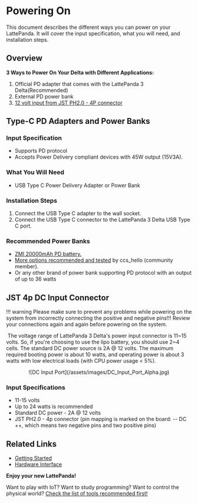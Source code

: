 # Powering On

This document describes the different ways you can power on your LattePanda. It will cover the input specification, what you will need, and installation steps.


## Overview

**3 Ways to Power On Your Delta with Different Applications:**

1. Official PD adapter that comes with the LattePanda 3 Delta(Recommended)
2. External PD power bank
3. [12 volt input from JST PH2.0 - 4P connector][1]

[1]: #jst-4p-dc-input-connector
## Type-C PD Adapters and Power Banks

### Input Specification

* Supports PD protocol
* Accepts Power Delivery compliant devices with 45W output (15V3A).

### What You Will Need

* USB Type C Power Delivery Adapter or Power Bank

### Installation Steps

1. Connect the USB Type C adapter to the wall socket.
2. Connect the USB Type C connector to the LattePanda 3 Delta USB Type C port.

### Recommended Power Banks

* <a href="https://www.amazon.com/ZMI-Pixelbook-Nintendo-External-Powerbank/dp/B072BD98CM/ref=sr_1_1?dchild=1&keywords=ZMI&qid=1600766468&sr=8-1">ZMI 20000mAh PD battery.</a>
* <a href="https://www.lattepanda.com/topic-f23t17787.html" target="_blank">More options recommended and tested</a> by ccs_hello (community member).
* Or any other brand of power bank supporting PD protocol with an output of up to 36 watts

## JST 4p DC Input Connector

!!! warning
    Please make sure to prevent any problems while powering on the system from incorrectly connecting the positive and negative pins!!! Review your connections again and again before powering on the system.

​    The voltage range of LattePanda 3 Delta's power input connector is 11~15 volts. So, if you're choosing to use the lipo battery, you should use 2~4 cells. The standard DC power source is 2A @ 12 volts. The maximum required booting power is about 10 watts, and operating power is about 3 watts with low electrical loads (with CPU power usage < 5%).

<center>![DC Input Port](/assets/images/DC_Input_Port_Alpha.jpg)</center>

### Input Specifications

* 11-15 volts
* Up to 24 watts is recommended 
* Standard DC power - 2A @ 12 volts
* JST PH2.0 - 4p connector (pin mapping is marked on the board: -- DC ++, which means two negative pins and two positive pins)



## Related Links
* [Getting Started](/content/delta_edition/get_started.md)
* [Hardware Interface](/content/delta_edition/io_playability.md)

**Enjoy your new LattePanda!**

Want to play with IoT? Want to study programming? Want to control the physical world? [Check the list of tools recommended first!][4]

[4]: /content/delta_edition/ide.md
